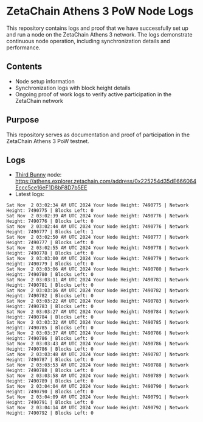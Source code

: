 # ZetaChain Athens 3 PoW Node Logs
This repository contains logs and proof that we have successfully set up and run a node on the ZetaChain Athens 3 network. The logs demonstrate continuous node operation, including synchronization details and performance.

## Contents
- Node setup information
- Synchronization logs with block height details
- Ongoing proof of work logs to verify active participation in the ZetaChain network

## Purpose
This repository serves as documentation and proof of participation in the ZetaChain Athens 3 PoW testnet.

## Logs

- [Third Bunny](https://thirdbunny.xyz/) node: https://athens.explorer.zetachain.com/address/0x225254d35dE666064Eccc5ce16eF1D8bF8D7b5EE
- Latest logs:
```
Sat Nov  2 03:02:34 AM UTC 2024 Your Node Height: 7490775 | Network Height: 7490775 | Blocks Left: 0
Sat Nov  2 03:02:39 AM UTC 2024 Your Node Height: 7490776 | Network Height: 7490776 | Blocks Left: 0
Sat Nov  2 03:02:44 AM UTC 2024 Your Node Height: 7490776 | Network Height: 7490777 | Blocks Left: 1
Sat Nov  2 03:02:50 AM UTC 2024 Your Node Height: 7490777 | Network Height: 7490777 | Blocks Left: 0
Sat Nov  2 03:02:55 AM UTC 2024 Your Node Height: 7490778 | Network Height: 7490778 | Blocks Left: 0
Sat Nov  2 03:03:00 AM UTC 2024 Your Node Height: 7490779 | Network Height: 7490779 | Blocks Left: 0
Sat Nov  2 03:03:06 AM UTC 2024 Your Node Height: 7490780 | Network Height: 7490780 | Blocks Left: 0
Sat Nov  2 03:03:11 AM UTC 2024 Your Node Height: 7490781 | Network Height: 7490781 | Blocks Left: 0
Sat Nov  2 03:03:16 AM UTC 2024 Your Node Height: 7490782 | Network Height: 7490782 | Blocks Left: 0
Sat Nov  2 03:03:22 AM UTC 2024 Your Node Height: 7490783 | Network Height: 7490783 | Blocks Left: 0
Sat Nov  2 03:03:27 AM UTC 2024 Your Node Height: 7490784 | Network Height: 7490784 | Blocks Left: 0
Sat Nov  2 03:03:32 AM UTC 2024 Your Node Height: 7490785 | Network Height: 7490785 | Blocks Left: 0
Sat Nov  2 03:03:37 AM UTC 2024 Your Node Height: 7490786 | Network Height: 7490786 | Blocks Left: 0
Sat Nov  2 03:03:43 AM UTC 2024 Your Node Height: 7490786 | Network Height: 7490786 | Blocks Left: 0
Sat Nov  2 03:03:48 AM UTC 2024 Your Node Height: 7490787 | Network Height: 7490787 | Blocks Left: 0
Sat Nov  2 03:03:53 AM UTC 2024 Your Node Height: 7490788 | Network Height: 7490788 | Blocks Left: 0
Sat Nov  2 03:03:58 AM UTC 2024 Your Node Height: 7490789 | Network Height: 7490789 | Blocks Left: 0
Sat Nov  2 03:04:04 AM UTC 2024 Your Node Height: 7490790 | Network Height: 7490790 | Blocks Left: 0
Sat Nov  2 03:04:09 AM UTC 2024 Your Node Height: 7490791 | Network Height: 7490791 | Blocks Left: 0
Sat Nov  2 03:04:14 AM UTC 2024 Your Node Height: 7490792 | Network Height: 7490792 | Blocks Left: 0
```
